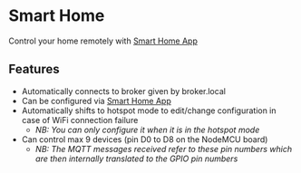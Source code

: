 # Smart Home

Control your home remotely with [Smart Home App](https://github.com/rutvora/Smart-Home-App)

## Features
- Automatically connects to broker given by broker.local
- Can be configured via [Smart Home App](https://github.com/rutvora/Smart-Home-App)
- Automatically shifts to hotspot mode to edit/change configuration in case of WiFi connection failure
    - _NB: You can only configure it when it is in the hotspot mode_
- Can control max 9 devices (pin D0 to D8 on the NodeMCU board)
    - _NB: The MQTT messages received refer to these pin numbers which are then internally translated to the GPIO pin numbers_
  
